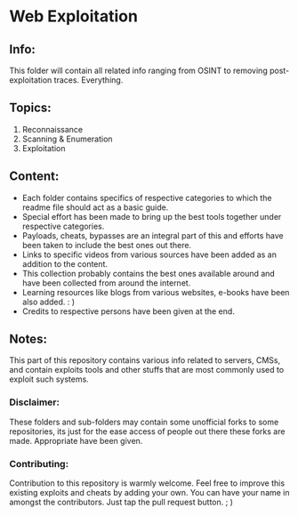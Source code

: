 # Web Exploitation

## Info:
This folder will contain all related info ranging from OSINT to removing post-exploitation traces. Everything.

## Topics:
1. Reconnaissance
2. Scanning & Enumeration
3. Exploitation

## Content:
- Each folder contains specifics of respective categories to which the readme file should act as a basic guide.
- Special effort has been made to bring up the best tools together under respective categories.
- Payloads, cheats, bypasses are an integral part of this and efforts have been taken to include the best ones out there.
- Links to specific videos from various sources have been added as an addition to the content.
- This collection probably contains the best ones available around and have been collected from around the internet.
- Learning resources like blogs from various websites, e-books have been also added. : )
- Credits to respective persons have been given at the end.

## Notes:
This part of this repository contains various info related to servers, CMSs, and contain exploits tools and other stuffs that are most commonly used to exploit such systems.

### Disclaimer:
These folders and sub-folders may contain some unofficial forks to some repositories, its just for the ease access of people out there these forks are made. Appropriate have been given.

### Contributing:
Contribution to this repository is warmly welcome. Feel free to improve this existing exploits and cheats by adding your own. You can have your name in amongst the contributors. Just tap the pull request button. ; )
